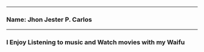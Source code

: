 
---
### Name: Jhon Jester P. Carlos
---
### I Enjoy Listening to music and Watch movies with my Waifu
